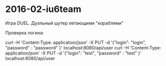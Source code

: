 # 2016-02-iu6team
Игра DUEL. Дуэльный шутер летающими "кораблями"


Проверка логина:

curl -H 'Content-Type: application/json' -X PUT -d '{"login": "login", "password" : "password" }' localhost:8080/api/user
curl -H 'Content-Type: application/json' -X PUT -d '{"login": "test", "password" : "test" }' localhost:8080/api/user